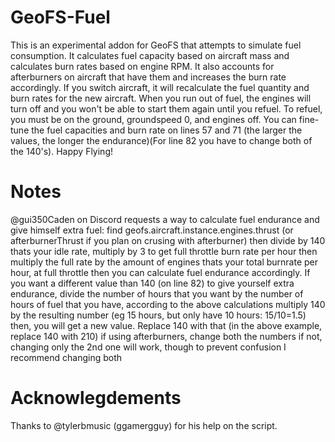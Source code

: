 # GeoFS-Fuel
This is an experimental addon for GeoFS that attempts to simulate fuel consumption. It calculates fuel capacity based on aircraft mass and calculates burn rates based on engine RPM. It also accounts for afterburners on aircraft that have them and increases the burn rate accordingly. If you switch aircraft, it will recalculate the fuel quantity and burn rates for the new aircraft. When you run out of fuel, the engines will turn off and you won't be able to start them again until you refuel. To refuel, you must be on the ground, groundspeed 0, and engines off. You can fine-tune the fuel capacities and burn rate on lines 57 and 71 (the larger the values, the longer the endurance)(For line 82 you have to change both of the 140's). Happy Flying!
# Notes
@gui350Caden on Discord requests a way to calculate fuel endurance and give himself extra fuel:
find geofs.aircraft.instance.engines.thrust (or afterburnerThrust if you plan on crusing with afterburner) 
then divide by 140
thats your idle rate, multiply by 3 to get full throttle burn rate per hour
then multiply the full rate by the amount of engines
thats your total burnrate per hour, at full throttle
then you can calculate fuel endurance accordingly.
If you want a different value than 140 (on line 82) to give yourself extra endurance, divide the number of hours that you want by the number of hours of fuel that you have, according to the above calculations 
multiply 140 by the resulting number (eg 15 hours, but only have 10 hours: 15/10=1.5)
then, you will get a new value. Replace 140 with that (in the above example, replace 140 with 210)
if using afterburners, change both the numbers
if not, changing only the 2nd one will work, though to prevent confusion I recommend changing both
# Acknowlegdements
Thanks to @tylerbmusic (ggamergguy) for his help on the script.

